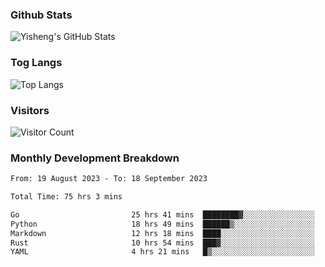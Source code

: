 ### Github Stats
![Yisheng's GitHub Stats](https://github-readme-stats-9qabuvhk1-gongyisheng.vercel.app/api?username=gongyisheng&count_private=true&show_icons=true)
### Tog Langs
![Top Langs](https://github-readme-stats-9qabuvhk1-gongyisheng.vercel.app/api/top-langs/?username=gongyisheng&layout=compact)
### Visitors
![Visitor Count](https://profile-counter.glitch.me/gongyisheng/count.svg)
### Monthly Development Breakdown
<!--START_SECTION:waka-->

```txt
From: 19 August 2023 - To: 18 September 2023

Total Time: 75 hrs 3 mins

Go                         25 hrs 41 mins  ████████▓░░░░░░░░░░░░░░░░   34.22 %
Python                     18 hrs 49 mins  ██████▒░░░░░░░░░░░░░░░░░░   25.09 %
Markdown                   12 hrs 18 mins  ████░░░░░░░░░░░░░░░░░░░░░   16.41 %
Rust                       10 hrs 54 mins  ███▓░░░░░░░░░░░░░░░░░░░░░   14.54 %
YAML                       4 hrs 21 mins   █▒░░░░░░░░░░░░░░░░░░░░░░░   05.81 %
```

<!--END_SECTION:waka-->
